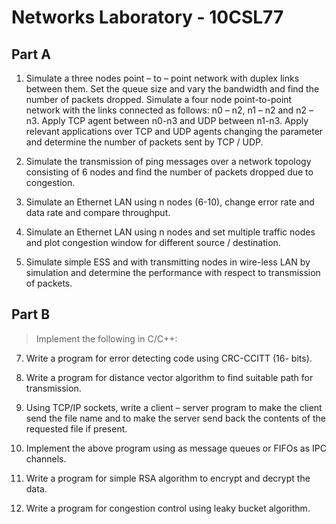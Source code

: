 # Networks Laboratory - 10CSL77
## Part A
1. Simulate a three nodes point – to – point network with duplex links
between them. Set the queue size and vary the bandwidth and find the
number of packets dropped.
Simulate a four node point-to-point network with the links connected as
follows:
n0 – n2, n1 – n2 and n2 – n3. Apply TCP agent between n0-n3 and UDP
between n1-n3. Apply relevant applications over TCP and UDP agents
changing the parameter and determine the number of packets sent by
TCP / UDP.

2. Simulate the transmission of ping messages over a network topology
consisting of 6 nodes and find the number of packets dropped due to
congestion.

3. Simulate an Ethernet LAN using n nodes (6-10), change error rate and
data rate and compare throughput.

4. Simulate an Ethernet LAN using n nodes and set multiple traffic nodes
and plot congestion window for different source / destination.

5. Simulate simple ESS and with transmitting nodes in wire-less LAN by
simulation and determine the performance with respect to transmission of
packets.

## Part B
> Implement the following in C/C++:

7. Write a program for error detecting code using CRC-CCITT (16- bits).

8. Write a program for distance vector algorithm to find suitable path for
transmission.

9. Using TCP/IP sockets, write a client – server program to make the client
send the file name and to make the server send back the contents of the
requested file if present.

10. Implement the above program using as message queues or FIFOs as IPC
channels.

11. Write a program for simple RSA algorithm to encrypt and decrypt the
data.

12. Write a program for congestion control using leaky bucket algorithm.